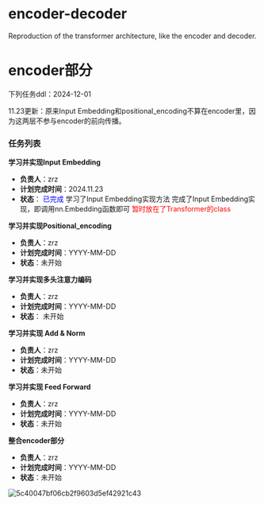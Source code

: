 # encoder-decoder
Reproduction of the transformer architecture, like the encoder and decoder. 


# encoder部分
下列任务ddl：2024-12-01

11.23更新：原来Input Embedding和positional_encoding不算在encoder里，因为这两层不参与encoder的前向传播。

### 任务列表
**学习并实现Input Embedding**  
   - **负责人**：zrz  
   - **计划完成时间**：2024.11.23
   - **状态**：
         <span style="color:blue">已完成</span>
         学习了Input Embedding实现方法
         完成了Input Embedding实现，即调用nn.Embedding函数即可
         <span style="color:red">暂时放在了Transformer的class</span>
     
**学习并实现Positional_encoding**  
   - **负责人**：zrz  
   - **计划完成时间**：YYYY-MM-DD 
   - **状态**：未开始

**学习并实现多头注意力编码**  
   - **负责人**：zrz  
   - **计划完成时间**：YYYY-MM-DD 
   - **状态**：
         未开始

**学习并实现 Add & Norm**  
   - **负责人**：zrz  
   - **计划完成时间**：YYYY-MM-DD  
   - **状态**：未开始  

**学习并实现 Feed Forward**  
   - **负责人**：zrz  
   - **计划完成时间**：YYYY-MM-DD  
   - **状态**：未开始

**整合encoder部分**  
   - **负责人**：zrz  
   - **计划完成时间**：YYYY-MM-DD  
   - **状态**：未开始
     
![5c40047bf06cb2f9603d5ef42921c43](https://github.com/user-attachments/assets/ecd15048-1c42-482b-a9f0-413ba023fdf2)
